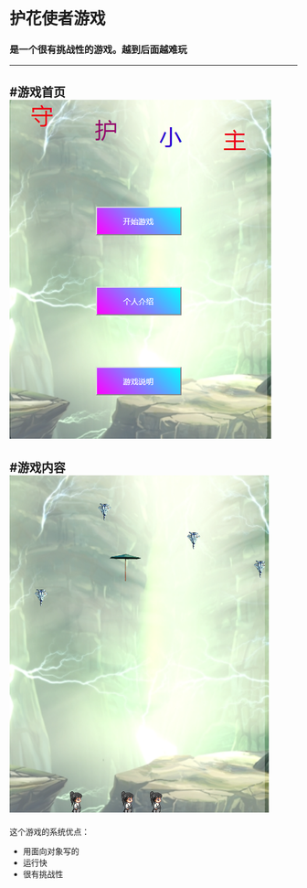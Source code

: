 # 护花使者游戏
### 是一个很有挑战性的游戏。越到后面越难玩
--------------------------------------
#游戏首页
![游戏界面](https://raw.githubusercontent.com/zhangjiawei2018/youxi_zhang/master/img/HomePage.png)
---------------------------------------
#游戏内容
![内容](https://raw.githubusercontent.com/zhangjiawei2018/youxi_zhang/master/img/youxi.png)
---------------------------------------
这个游戏的系统优点：
- 用面向对象写的
- 运行快
- 很有挑战性
